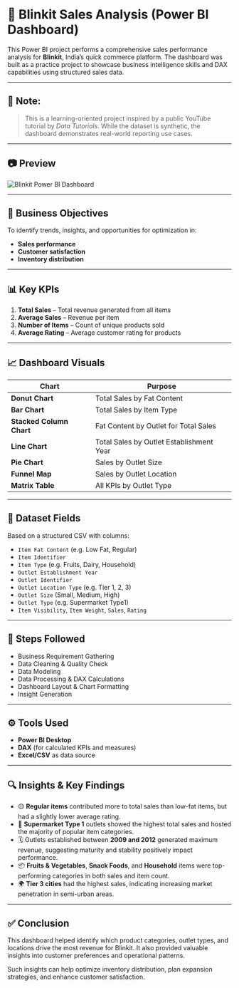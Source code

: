 # 🛒 Blinkit Sales Analysis (Power BI Dashboard)

This Power BI project performs a comprehensive sales performance analysis for **Blinkit**, India’s quick commerce platform. The dashboard was built as a practice project to showcase business intelligence skills and DAX capabilities using structured sales data.

---

## 📌 Note:

> This is a learning-oriented project inspired by a public YouTube tutorial by *Data Tutorials*. While the dataset is synthetic, the dashboard demonstrates real-world reporting use cases.

---

## 📷 Preview

![Blinkit Power BI Dashboard](Blinkit-PowerBI-Analysis/images/Dashboard_image.png)

---

## 📌 Business Objectives

To identify trends, insights, and opportunities for optimization in:
- **Sales performance**
- **Customer satisfaction**
- **Inventory distribution**

---

## 📊 Key KPIs

1. **Total Sales** – Total revenue generated from all items  
2. **Average Sales** – Revenue per item  
3. **Number of Items** – Count of unique products sold  
4. **Average Rating** – Average customer rating for products

---

## 📈 Dashboard Visuals

| Chart | Purpose |
|-------|---------|
| **Donut Chart** | Total Sales by Fat Content |
| **Bar Chart** | Total Sales by Item Type |
| **Stacked Column Chart** | Fat Content by Outlet for Total Sales |
| **Line Chart** | Total Sales by Outlet Establishment Year |
| **Pie Chart** | Sales by Outlet Size |
| **Funnel Map** | Sales by Outlet Location |
| **Matrix Table** | All KPIs by Outlet Type |

---

## 🧮 Dataset Fields

Based on a structured CSV with columns:
- `Item Fat Content` (e.g. Low Fat, Regular)
- `Item Identifier`
- `Item Type` (e.g. Fruits, Dairy, Household)
- `Outlet Establishment Year`
- `Outlet Identifier`
- `Outlet Location Type` (e.g. Tier 1, 2, 3)
- `Outlet Size` (Small, Medium, High)
- `Outlet Type` (e.g. Supermarket Type1)
- `Item Visibility`, `Item Weight`, `Sales`, `Rating`

---

## 🧱 Steps Followed

- Business Requirement Gathering
- Data Cleaning & Quality Check
- Data Modeling
- Data Processing & DAX Calculations
- Dashboard Layout & Chart Formatting
- Insight Generation

---

## ⚙️ Tools Used

- **Power BI Desktop**
- **DAX** (for calculated KPIs and measures)
- **Excel/CSV** as data source


---
## 🔍 Insights & Key Findings

- 🟡 **Regular items** contributed more to total sales than low-fat items, but had a slightly lower average rating.
- 🏪 **Supermarket Type 1** outlets showed the highest total sales and hosted the majority of popular item categories.
- 🗓️ Outlets established between **2009 and 2012** generated maximum revenue, suggesting maturity and stability positively impact performance.
- 📦 **Fruits & Vegetables**, **Snack Foods**, and **Household** items were top-performing categories in both sales and item count.
- 🌍 **Tier 3 cities** had the highest sales, indicating increasing market penetration in semi-urban areas.

---

## ✅ Conclusion

This dashboard helped identify which product categories, outlet types, and locations drive the most revenue for Blinkit. It also provided valuable insights into customer preferences and operational patterns.

Such insights can help optimize inventory distribution, plan expansion strategies, and enhance customer satisfaction.
